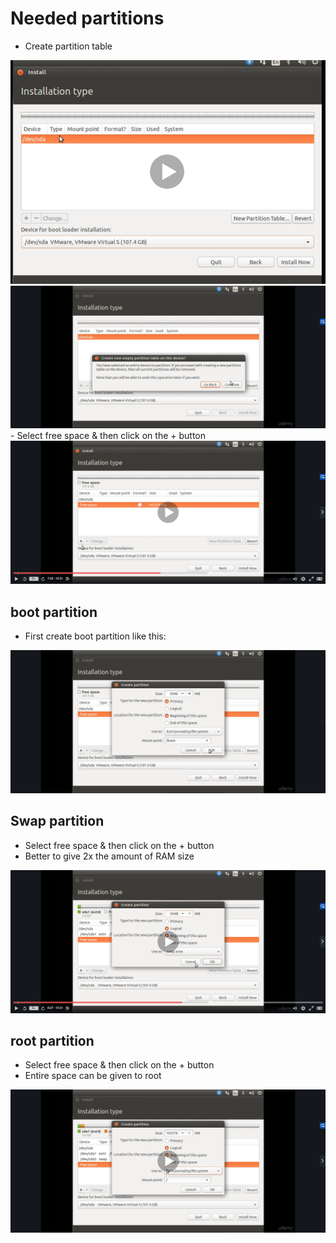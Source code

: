 # Needed partitions
- Create partition table
<img src="img/2.png">
<img src="img/3.png">
- Select free space & then click on the + button 
<img src="img/4.png">

## boot partition
- First create boot partition like this: 
<img src="img/5.png">

## Swap partition
- Select free space & then click on the + button 
- Better to give 2x the amount of RAM size
<img src="img/6.png">


## root partition
- Select free space & then click on the + button 
- Entire space can be given to root 
<img src="img/7.png">

